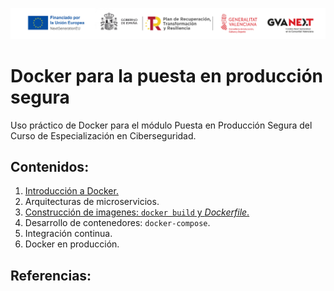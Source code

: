 ![Logotipos Fondos Next Generation](./imagenes/Logotipo_ME_FP_GV_FSE.png)
# Docker para la puesta en producción segura
Uso práctico de Docker para el módulo Puesta en Producción Segura del Curso de Especialización en Ciberseguridad.

## Contenidos:
1. [Introducción a Docker.](Contenidos/L01_Intro_docker.md)
2. Arquitecturas de microservicios.
3. [Construcción de imagenes: `docker build` y  *Dockerfile*.](Contenidos/L03_build_dockerfile.md)
4. Desarrollo de contenedores: `docker-compose`.
5. Integración continua.
6. Docker en producción.
## Referencias:
